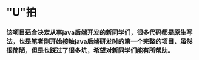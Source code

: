 # "U"拍
### 该项目适合决定从事java后端开发的新同学们，很多代码都是原生写法，也是笔者刚开始接触java后端研发时的第一个完整的项目，虽然很简陋，但是也踩过了很多坑，希望对新同学们能有所帮助。
